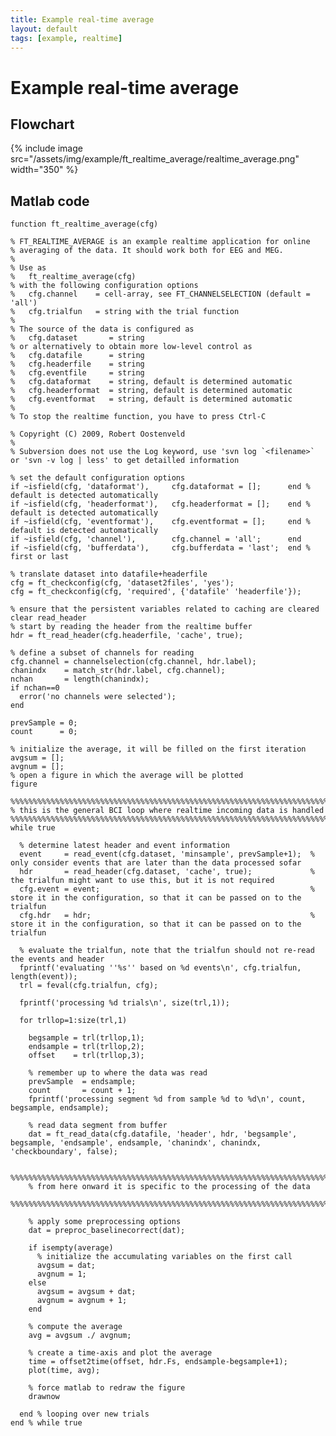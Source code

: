 ```yaml
---
title: Example real-time average
layout: default
tags: [example, realtime]
---
```


# Example real-time average

## Flowchart

{% include image src="/assets/img/example/ft_realtime_average/realtime_average.png" width="350" %}

## Matlab code

	function ft_realtime_average(cfg)
	
	% FT_REALTIME_AVERAGE is an example realtime application for online
	% averaging of the data. It should work both for EEG and MEG.
	%
	% Use as
	%   ft_realtime_average(cfg)
	% with the following configuration options
	%   cfg.channel    = cell-array, see FT_CHANNELSELECTION (default = 'all')
	%   cfg.trialfun   = string with the trial function
	%
	% The source of the data is configured as
	%   cfg.dataset       = string
	% or alternatively to obtain more low-level control as
	%   cfg.datafile      = string
	%   cfg.headerfile    = string
	%   cfg.eventfile     = string
	%   cfg.dataformat    = string, default is determined automatic
	%   cfg.headerformat  = string, default is determined automatic
	%   cfg.eventformat   = string, default is determined automatic
	%
	% To stop the realtime function, you have to press Ctrl-C
	
	% Copyright (C) 2009, Robert Oostenveld
	%
	% Subversion does not use the Log keyword, use 'svn log `<filename>` or 'svn -v log | less' to get detailled information
	
	% set the default configuration options
	if ~isfield(cfg, 'dataformat'),     cfg.dataformat = [];      end % default is detected automatically
	if ~isfield(cfg, 'headerformat'),   cfg.headerformat = [];    end % default is detected automatically
	if ~isfield(cfg, 'eventformat'),    cfg.eventformat = [];     end % default is detected automatically
	if ~isfield(cfg, 'channel'),        cfg.channel = 'all';      end
	if ~isfield(cfg, 'bufferdata'),     cfg.bufferdata = 'last';  end % first or last
	
	% translate dataset into datafile+headerfile
	cfg = ft_checkconfig(cfg, 'dataset2files', 'yes');
	cfg = ft_checkconfig(cfg, 'required', {'datafile' 'headerfile'});
	
	% ensure that the persistent variables related to caching are cleared
	clear read_header
	% start by reading the header from the realtime buffer
	hdr = ft_read_header(cfg.headerfile, 'cache', true);
	
	% define a subset of channels for reading
	cfg.channel = channelselection(cfg.channel, hdr.label);
	chanindx    = match_str(hdr.label, cfg.channel);
	nchan       = length(chanindx);
	if nchan==0
	  error('no channels were selected');
	end
	
	prevSample = 0;
	count      = 0;
	
	% initialize the average, it will be filled on the first iteration
	avgsum = [];
	avgnum = [];
	% open a figure in which the average will be plotted
	figure
	
	%%%%%%%%%%%%%%%%%%%%%%%%%%%%%%%%%%%%%%%%%%%%%%%%%%%%%%%%%%%%%%%%%%%%%%%%%%%%%%%%
	% this is the general BCI loop where realtime incoming data is handled
	%%%%%%%%%%%%%%%%%%%%%%%%%%%%%%%%%%%%%%%%%%%%%%%%%%%%%%%%%%%%%%%%%%%%%%%%%%%%%%%%
	while true
	
	  % determine latest header and event information
	  event     = read_event(cfg.dataset, 'minsample', prevSample+1);  % only consider events that are later than the data processed sofar
	  hdr       = read_header(cfg.dataset, 'cache', true);             % the trialfun might want to use this, but it is not required
	  cfg.event = event;                                               % store it in the configuration, so that it can be passed on to the trialfun
	  cfg.hdr   = hdr;                                                 % store it in the configuration, so that it can be passed on to the trialfun
	
	  % evaluate the trialfun, note that the trialfun should not re-read the events and header
	  fprintf('evaluating ''%s'' based on %d events\n', cfg.trialfun, length(event));
	  trl = feval(cfg.trialfun, cfg);
	
	  fprintf('processing %d trials\n', size(trl,1));
	
	  for trllop=1:size(trl,1)
	
	    begsample = trl(trllop,1);
	    endsample = trl(trllop,2);
	    offset    = trl(trllop,3);
	
	    % remember up to where the data was read
	    prevSample  = endsample;
	    count       = count + 1;
	    fprintf('processing segment %d from sample %d to %d\n', count, begsample, endsample);
	
	    % read data segment from buffer
	    dat = ft_read_data(cfg.datafile, 'header', hdr, 'begsample', begsample, 'endsample', endsample, 'chanindx', chanindx, 'checkboundary', false);
	
	    %%%%%%%%%%%%%%%%%%%%%%%%%%%%%%%%%%%%%%%%%%%%%%%%%%%%%%%%%%%%%%%%%%%%%%%%%%%%%%%%
	    % from here onward it is specific to the processing of the data
	    %%%%%%%%%%%%%%%%%%%%%%%%%%%%%%%%%%%%%%%%%%%%%%%%%%%%%%%%%%%%%%%%%%%%%%%%%%%%%%%%
	
	    % apply some preprocessing options
	    dat = preproc_baselinecorrect(dat);
	
	    if isempty(average)
	      % initialize the accumulating variables on the first call
	      avgsum = dat;
	      avgnum = 1;
	    else
	      avgsum = avgsum + dat;
	      avgnum = avgnum + 1;
	    end
	
	    % compute the average
	    avg = avgsum ./ avgnum;
	
	    % create a time-axis and plot the average
	    time = offset2time(offset, hdr.Fs, endsample-begsample+1);
	    plot(time, avg);
	
	    % force matlab to redraw the figure
	    drawnow
	
	  end % looping over new trials
	end % while true

